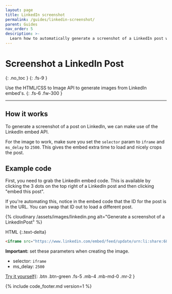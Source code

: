 ```yaml
---
layout: page
title: LinkedIn screenshot
permalink: /guides/linkedin-screenshot/
parent: Guides
nav_order: 5
description: >-
  Learn how to automatically generate a screenshot of a LinkedIn post with HTML/CSS to Image. This works with Zapier, Integromat or any programming language. JavaScript, PHP, Python, Ruby.
---
```

# Screenshot a LinkedIn Post
{: .no_toc }
{: .fs-9 }

Use the HTML/CSS to Image API to generate images from LinkedIn embed's.
{: .fs-6 .fw-300 }

<hr>

## How it works

To generate a screenshot of a post on LinkedIn, we can make use of the LinkedIn embed API.

For the image to work, make sure you set the `selector` param to `iframe` and `ms_delay` to `2500`.
This gives the embed extra time to load and nicely crops the post.


## Example code

First, you need to grab the LinkedIn embed code. This is available by clicking the 3 dots on the top right of a LinkedIn post and then clicking "embed this post".

If you're automating this, notice in the embed code that the ID for the post is in the URL. You can swap that ID out to load a different post.

<div class="code-example" markdown="1">
<div class="hcti-container">
  {% cloudinary /assets/images/linkedin.png alt="Generate a screenshot of a LinkedInPost" %}
</div>
</div>

HTML
{:.text-delta}
```html
<iframe src="https://www.linkedin.com/embed/feed/update/urn:li:share:6846990735720361984" height="610" width="504" frameborder="0" allowfullscreen="" title="Embedded post"></iframe>
```

**Important:** set these parameters when creating the image.
- selector: `iframe`
- ms_delay: `2500`

[Try it yourself](https://htmlcsstoimage.com){: .btn .btn-green .fs-5 .mb-4 .mb-md-0 .mr-2 }

{% include code_footer.md version=1 %}
